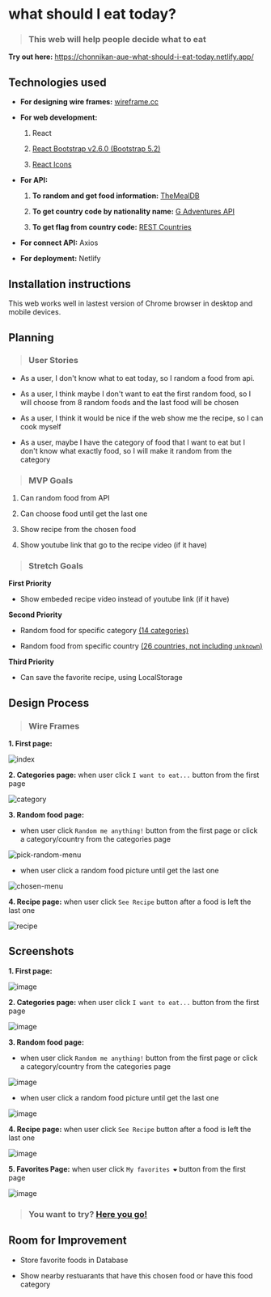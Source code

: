 # what should I eat today?

> ### This web will help people decide what to eat

**Try out here:** https://chonnikan-aue-what-should-i-eat-today.netlify.app/

## Technologies used

- **For designing wire frames:** [wireframe.cc](https://wireframe.cc/)

- **For web development:** 

  1. React

  2. [React Bootstrap v2.6.0 (Bootstrap 5.2)](https://react-bootstrap.github.io/getting-started/introduction)

  3. [React Icons](https://react-icons.github.io/react-icons/)

- **For API:**

  1. **To random and get food information:** [TheMealDB](https://www.themealdb.com/api.php)

  2. **To get country code by nationality name:** [G Adventures API](https://developers.gadventures.com/docs/searching.html#searching)

  3. **To get flag from country code:** [REST Countries](https://restcountries.com/#api-endpoints-v3-code)

- **For connect API:** Axios

- **For deployment:** Netlify

## Installation instructions

This web works well in lastest version of Chrome browser in desktop and mobile devices.

## Planning

> ### User Stories

- As a user, I don't know what to eat today, so I random a food from api.

- As a user, I think maybe I don't want to eat the first random food, so I will choose from 8 random foods and the last food will be chosen

- As a user, I think it would be nice if the web show me the recipe, so I can cook myself

- As a user, maybe I have the category of food that I want to eat but I don't know what exactly food, so I will make it random from the category

> ### MVP Goals

1. Can random food from API

2. Can choose food until get the last one

3. Show recipe from the chosen food

4. Show youtube link that go to the recipe video (if it have)

> ### Stretch Goals

**First Priority**

- Show embeded recipe video instead of youtube link (if it have)

**Second Priority**

- Random food for specific category [(14 categories)](https://www.themealdb.com/api/json/v1/1/categories.php)

- Random food from specific country [(26 countries, not including `unknown`)](https://www.themealdb.com/api/json/v1/1/list.php?a=list)

**Third Priority**

- Can save the favorite recipe, using LocalStorage

## Design Process

> ### Wire Frames

**1. First page:**

![index](https://user-images.githubusercontent.com/116629287/205813200-23467cd9-2934-4253-92f3-4d28d8cd10c6.JPG)

**2. Categories page:** when user click `I want to eat...` button from the first page

![category](https://user-images.githubusercontent.com/116629287/205813295-4e181f78-c71c-49e4-974b-752171f0849f.JPG)

**3. Random food page:** 

- when user click `Random me anything!` button from the first page or click a category/country from the categories page

![pick-random-menu](https://user-images.githubusercontent.com/116629287/205813471-2400b4a1-c0a9-4f4a-9bf8-e09efc960043.JPG)

- when user click a random food picture until get the last one

![chosen-menu](https://user-images.githubusercontent.com/116629287/205814045-d9912762-c925-495d-bcc1-d6e57f85b715.JPG)

**4. Recipe page:** when user click `See Recipe` button after a food is left the last one

![recipe](https://user-images.githubusercontent.com/116629287/205814165-bbef29ea-203a-4f7a-842c-8fea00005304.JPG)

## Screenshots

**1. First page:**

![image](https://user-images.githubusercontent.com/116629287/205839505-8d57c3c5-00ce-4321-ae4c-de1f9ad4e538.png)

**2. Categories page:** when user click `I want to eat...` button from the first page

![image](https://user-images.githubusercontent.com/116629287/205838476-46f88cc1-239b-4aa5-bea7-466ca3a08a02.png)

**3. Random food page:** 

- when user click `Random me anything!` button from the first page or click a category/country from the categories page

![image](https://user-images.githubusercontent.com/116629287/205838622-c5caf309-fa21-41b9-8126-dbf6ea6dd43b.png)

- when user click a random food picture until get the last one

![image](https://user-images.githubusercontent.com/116629287/205838753-f0fbf680-2944-4b1e-a635-d0cdf44a071a.png)

**4. Recipe page:** when user click `See Recipe` button after a food is left the last one

![image](https://user-images.githubusercontent.com/116629287/205839719-5a5becd0-a601-4713-93eb-c87a2a5b1bde.png)

**5. Favorites Page:** when user click `My favorites ❤` button from the first page

![image](https://user-images.githubusercontent.com/116629287/205839927-942486a9-93ac-4c82-8808-8e38b6ff282a.png)

> ### You want to try? [Here you go!](https://chonnikan-aue-what-should-i-eat-today.netlify.app/)

## Room for Improvement

- Store favorite foods in Database

- Show nearby restuarants that have this chosen food or have this food category
